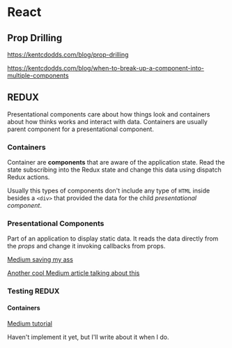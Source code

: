 # React

## Prop Drilling

https://kentcdodds.com/blog/prop-drilling

https://kentcdodds.com/blog/when-to-break-up-a-component-into-multiple-components

## REDUX

Presentational components care about how things look and containers about how thinks works and interact with data. Containers are usually parent component for a presentational component.

### Containers

Container are **components** that are aware of the application state. Read the state subscribing into the Redux state and change this data using dispatch Redux actions.

Usually this types of components don't include any type of `HTML` inside besides a `<div>` that provided the data for the child *presentational component*. 

### Presentational Components

Part of an application to display static data. It reads the data directly from the *props* and change it invoking callbacks from props.

[Medium saving my ass](https://medium.com/@yassimortensen/container-vs-presentational-components-in-react-8eea956e1cea)

[Another cool Medium article talking about this](https://medium.com/@dan_abramov/smart-and-dumb-components-7ca2f9a7c7d0)

### Testing REDUX

#### Containers

[Medium tutorial](https://medium.com/better-programming/how-to-test-your-react-container-components-fd71071cc3e0)

Haven't implement it yet, but I'll write about it when I do.









